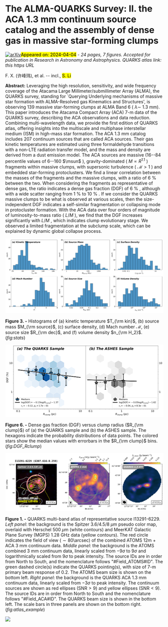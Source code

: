 <div class="macros" style="visibility:hidden;">
$\newcommand{\ensuremath}{}$
$\newcommand{\xspace}{}$
$\newcommand{\object}[1]{\texttt{#1}}$
$\newcommand{\farcs}{{.}''}$
$\newcommand{\farcm}{{.}'}$
$\newcommand{\arcsec}{''}$
$\newcommand{\arcmin}{'}$
$\newcommand{\ion}[2]{#1#2}$
$\newcommand{\textsc}[1]{\textrm{#1}}$
$\newcommand{\hl}[1]{\textrm{#1}}$
$\newcommand{\footnote}[1]{}$
$\newcommand{\massrate}{M_{\odot} yr^{-1}}$
$\newcommand{\hi}{H\textsc{i}}$
$\newcommand{\hii}{H\textsc{ii}}$
$\newcommand{\msun}{ M_\odot}$
$\newcommand{\lsun}{ L_\odot}$
$\newcommand{\kms}{km s^{-1}}$
$\newcommand{\jybeam}{Jy beam^{-1}}$
$\newcommand{\mjybeam}{mJy beam^{-1}}$
$\newcommand{\hmole}{H_2}$
$\newcommand{◦ee}{^{\circ}}$
$\newcommand{\parcsec}{\mbox{.\!\!\arcsec}}$
$\newcommand{\ssstyle}{\scriptscriptstyle}$
$\newcommand{\htco}{H_2CO}$
$\newcommand{\arraystretch}{1.8}$
$\newcommand{\arraystretch}{1.5}$
$\newcommand{\arraystretch}{1.5}$
$\newcommand{\arraystretch}{1.5}$</div>



<div id="title">

# The ALMA-QUARKS Survey: II. the ACA 1.3 mm continuum source catalog and the assembly of dense gas in massive star-forming clumps

</div>
<div id="comments">

[![arXiv](https://img.shields.io/badge/arXiv-2404.02275-b31b1b.svg)](https://arxiv.org/abs/2404.02275)<mark>Appeared on: 2024-04-04</mark> -  _24 pages, 7 figures. Accepted for publication in Research in Astronomy and Astrophysics. QUARKS atlas link: this https URL_

</div>
<div id="authors">

F. X. (许峰玮), et al. -- incl., <mark>S. Li</mark>

</div>
<div id="abstract">

**Abstract:** Leveraging the high resolution, sensitivity, and wide frequency coverage of the Atacama Large Millimeter/submillimeter Array (ALMA), the QUARKS survey, standing for `Querying Underlying mechanisms of massive star formation with ALMA-Resolved gas Kinematics and Structures', is observing 139 massive star-forming clumps at ALMA Band 6 ( $\lambda\sim$ 1.3 mm). This paper introduces the Atacama Compact Array (ACA) 7-m data of the QUARKS survey, describing the ACA observations and data reduction. Combining multi-wavelength data, we provide the first edition of QUARKS atlas, offering insights into the multiscale and multiphase interstellar medium (ISM) in high-mass star formation. The ACA 1.3 mm catalog includes 207 continuum sources that are called ACA sources. Their gas kinetic temperatures are estimated using three formaldehyde transitions with a non-LTE radiation transfer model, and the mass and density are derived from a dust emission model. The ACA sources are massive (16--84 percentile values of 6--160 $\msun$ ), gravity-dominated ( $M\propto R^{1.1}$ ) fragments within massive clumps, with supersonic turbulence ( $\mathcal{M}>1$ ) and embedded star-forming protoclusters. We find a linear correlation between the masses of the fragments and the massive clumps, with a ratio of 6 \% between the two. When considering the fragments as representative of dense gas, the ratio indicates a dense gas fraction (DGF) of 6 \% , although with a wide scatter ranging from 1 \% to 10 \% . If we consider the QUARKS massive clumps to be what is observed at various scales, then the size-independent DGF indicates a self-similar fragmentation or collapsing mode in protocluster formation. With the ACA data over four orders of magnitude of luminosity-to-mass ratio ( $L/M$ ), we find that the DGF increases significantly with $L/M$ , which indicates clump evolutionary stage. We observed a limited fragmentation at the subclump scale, which can be explained by dynamic global collapse process.

</div>

<div id="div_fig1">

<img src="tmp_2404.02275/./stats.png" alt="Fig3" width="100%"/>

**Figure 3. -** Histograms of (a) kinetic temperature $T_{\rm kin}$, (b) source mass $M_{\rm source}$, (c) surface density, (d) Mach number $\mathcal{M}$, (e) source size $R_{\rm dec}$, and (f) volume density $n_{\rm H_2}$.
 (*fig:stats*)

</div>
<div id="div_fig2">

<img src="tmp_2404.02275/./DGF_Rclump.png" alt="Fig6" width="100%"/>

**Figure 6. -** Dense gas fraction (DGF) versus clump radius ($R_{\rm clump}$) of (a) the QUARKS sample and (b) the ASHES sample. The hexagons indicate the probability distributions of data points. The colored stars show the median values with errorbars in the $R_{\rm clump}$ bins.
 (*fig:DGF_Rclump*)

</div>
<div id="div_fig3">

<img src="tmp_2404.02275/./I13291-6229_atlas.png" alt="Fig1" width="100%"/>

**Figure 1. -** QUARKS multi-band atlas of representative source I13291-6229. _Left panel_: the background is the Spitzer 3.6/4.5/8 $\mu$m pseudo color map, overlaid with Herschel 500 $\mu$m (white contours) and MeerKAT Galactic Plane Survey (MGPS) 1.28 GHz data (yellow contours). The red circle indicates the field of view ($\sim80$\arcsec) of the combined ATOMS 12m + ACA 3 mm continuum data. _Middle panel_: the background is the ATOMS combined 3 mm continuum data, linearly scaled from $-9\sigma$ to $9\sigma$ and logarithmically scaled from $9\sigma$ to peak intensity. The source IDs are in order from North to South, and the nomenclature follows "\#Field\_ATOMS\#ID". The green dashed circle(s) indicate the QUARKS pointing(s), with size of 7-m primary beam response of 0.2. The ATOMS beam size is shown on the bottom left. _Right panel_: the background is the QUARKS ACA 1.3 mm continuum data, linearly scaled from $-3\sigma$ to peak intensity. The continuum sources are shown as red ellipses (SNR$>9$) and yellow ellipses (SNR$<9$). The source IDs are in order from North to South and the nomenclature follows "\#Field\_ACA\#ID". The QUARKS beam size is shown in the bottom left. The scale bars in three panels are shown on the bottom right. (*fig:atlas_example*)

</div><div id="qrcode"><img src=https://api.qrserver.com/v1/create-qr-code/?size=100x100&data="https://arxiv.org/abs/2404.02275"></div>
